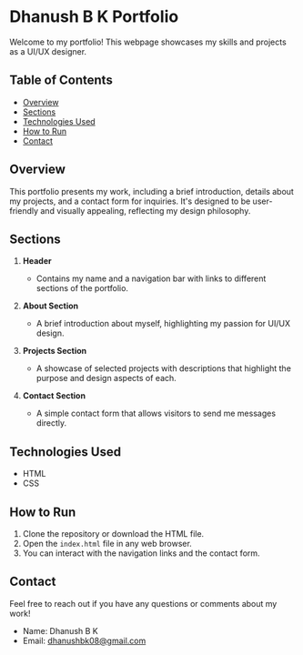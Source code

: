 # Dhanush B K Portfolio

Welcome to my portfolio! This webpage showcases my skills and projects as a UI/UX designer.

## Table of Contents
- [Overview](#overview)
- [Sections](#sections)
- [Technologies Used](#technologies-used)
- [How to Run](#how-to-run)
- [Contact](#contact)

## Overview
This portfolio presents my work, including a brief introduction, details about my projects, and a contact form for inquiries. It's designed to be user-friendly and visually appealing, reflecting my design philosophy.

## Sections
1. **Header**
   - Contains my name and a navigation bar with links to different sections of the portfolio.
  
2. **About Section**
   - A brief introduction about myself, highlighting my passion for UI/UX design.

3. **Projects Section**
   - A showcase of selected projects with descriptions that highlight the purpose and design aspects of each.

4. **Contact Section**
   - A simple contact form that allows visitors to send me messages directly.

## Technologies Used
- HTML
- CSS

## How to Run
1. Clone the repository or download the HTML file.
2. Open the `index.html` file in any web browser.
3. You can interact with the navigation links and the contact form.

## Contact
Feel free to reach out if you have any questions or comments about my work!

- Name: Dhanush B K
- Email: dhanushbk08@gmail.com
